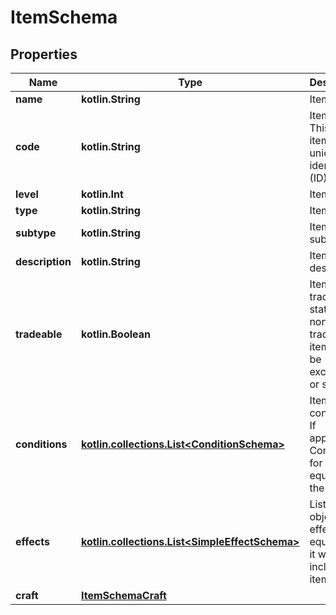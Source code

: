 
# ItemSchema

## Properties
Name | Type | Description | Notes
------------ | ------------- | ------------- | -------------
**name** | **kotlin.String** | Item name. | 
**code** | **kotlin.String** | Item code. This is the item&#39;s unique identifier (ID). | 
**level** | **kotlin.Int** | Item level. | 
**type** | **kotlin.String** | Item type. | 
**subtype** | **kotlin.String** | Item subtype. | 
**description** | **kotlin.String** | Item description. | 
**tradeable** | **kotlin.Boolean** | Item tradeable status. A non-tradeable item cannot be exchanged or sold. | 
**conditions** | [**kotlin.collections.List&lt;ConditionSchema&gt;**](ConditionSchema.md) | Item conditions. If applicable. Conditions for using or equipping the item. |  [optional]
**effects** | [**kotlin.collections.List&lt;SimpleEffectSchema&gt;**](SimpleEffectSchema.md) | List of object effects. For equipment, it will include item stats. |  [optional]
**craft** | [**ItemSchemaCraft**](ItemSchemaCraft.md) |  |  [optional]



